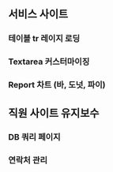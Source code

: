 
## 서비스 사이트

### 테이블 tr 레이지 로딩
### Textarea 커스터마이징
### Report 차트 (바, 도넛, 파이)

## 직원 사이트 유지보수

### DB 쿼리 페이지

<admin-slick/>

### 연락처 관리
